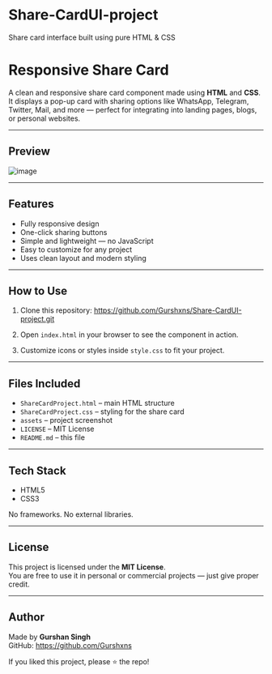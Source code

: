 # Share-CardUI-project
Share card interface built using pure HTML &amp; CSS

# Responsive Share Card

A clean and responsive share card component made using **HTML** and **CSS**.  
It displays a pop-up card with sharing options like WhatsApp, Telegram, Twitter, Mail, and more — perfect for integrating into landing pages, blogs, or personal websites.

---

## Preview

![image](https://github.com/user-attachments/assets/bb3164ff-b8d1-4516-a663-6d74c45eb13c)



---

## Features

- Fully responsive design
- One-click sharing buttons
- Simple and lightweight — no JavaScript
- Easy to customize for any project
- Uses clean layout and modern styling

---

## How to Use

1. Clone this repository: https://github.com/Gurshxns/Share-CardUI-project.git

2. Open `index.html` in your browser to see the component in action.

3. Customize icons or styles inside `style.css` to fit your project.

---

## Files Included

- `ShareCardProject.html` – main HTML structure
- `ShareCardProject.css` – styling for the share card
- `assets` – project screenshot
- `LICENSE` – MIT License
- `README.md` – this file

---

## Tech Stack

- HTML5  
- CSS3  

No frameworks. No external libraries.

---

## License

This project is licensed under the **MIT License**.  
You are free to use it in personal or commercial projects — just give proper credit.

---

## Author

Made by **Gurshan Singh**  
GitHub: https://github.com/Gurshxns

If you liked this project, please ⭐ the repo!
